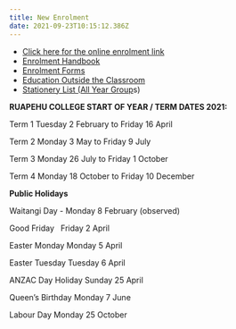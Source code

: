 ```yaml
---
title: New Enrolment
date: 2021-09-23T10:15:12.386Z
---
```

* [Click here for the online enrolment link](https://kamar.ruapehu.school.nz/index.php/enrolment)
* [Enrolment Handbook](http://c1940652.r52.cf0.rackcdn.com/5bda1048ff2a7c39a80001f0/Enrollment-Handbook-Ruapehu-College.pdf)
* [Enrolment Forms](https://res.cloudinary.com/ruapehu-college/image/upload/v1624311762/new_enrolment_form_2021_gki9ue.pdf)
* [Education Outside the Classroom ](https://res.cloudinary.com/ruapehu-college/image/upload/v1632353833/Ruapehu_College_EOTC_Form_dlg7ir.pdf)
* [Stationery List  (All Year Group](https://res.cloudinary.com/ruapehu-college/image/upload/v1611103057/Stationery_Requirements_yr_9_10_11_12_13_for_2021.docx_q8xxze.pdf)s)

**RUAPEHU COLLEGE START OF YEAR / TERM DATES 2021:**

Term 1   Tuesday 2 February	to 		Friday 16 April

Term 2   Monday 3 May		to		Friday 9 July

Term 3   Monday 26 July		to		Friday 1 October

Term 4   Monday 18 October	to		Friday 10 December

**Public Holidays**

Waitangi Day		-   Monday 8 February (observed)

Good Friday  		    Friday 2 April

Easter Monday	    Monday 5 April

Easter Tuesday Tuesday 6 April

ANZAC Day Holiday    Sunday 25 April

Queen’s Birthday 	    Monday 7 June

Labour Day		    Monday 25 October
